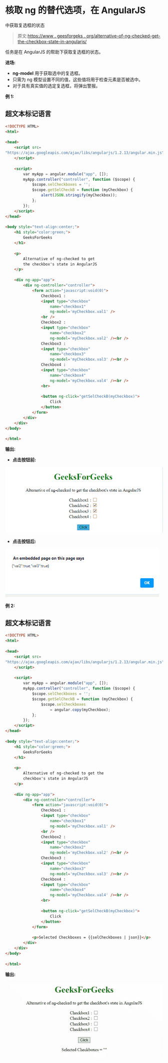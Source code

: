# 核取 ng 的替代选项，在 AngularJS

中获取复选框的状态

> 原文:[https://www . geesforgeks . org/alternative-of-ng-checked-get-the-checkbox-state-in-angularjs/](https://www.geeksforgeeks.org/alternative-of-ng-checked-to-get-the-checkboxs-state-in-angularjs/)

任务是在 AngularJS 的帮助下获取复选框的状态。

**进场:**

*   **ng-model** 用于获取选中的复选框。
*   只需为 ng 模型设置不同的值，这些值将用于检查元素是否被选中。
*   对于具有真实值的选定复选框，将弹出警报。

**例 1:**

## 超文本标记语言

```html
<!DOCTYPE HTML>
<html>

<head>
    <script src=
"https://ajax.googleapis.com/ajax/libs/angularjs/1.2.13/angular.min.js">
    </script>

    <script>
        var myApp = angular.module("app", []);
        myApp.controller("controller", function ($scope) {
            $scope.selCheckboxes = '';
            $scope.getSelCheckB = function (myCheckbox) {
                alert(JSON.stringify(myCheckbox));
            };
        });
    </script>
</head>

<body style="text-align:center;">
    <h1 style="color:green;">
        GeeksForGeeks
    </h1>

    <p>
        Alternative of ng-checked to get 
        the checkbox's state in AngularJS
    </p>

    <div ng-app="app">
        <div ng-controller="controller">
            <form action="javascript:void(0)">
                Checkbox1 :
                <input type="checkbox" 
                    name="checkbox1" 
                    ng-model='myCheckbox.val1' />
                <br />
                Checkbox2 :
                <input type="checkbox" 
                    name="checkbox2" 
                    ng-model='myCheckbox.val2' /><br />
                Checkbox3 :
                <input type="checkbox" 
                    name="checkbox3" 
                    ng-model='myCheckbox.val3' /><br />
                Checkbox4 :
                <input type="checkbox" 
                    name="checkbox4" 
                    ng-model='myCheckbox.val4' /><br />
                <br>

                <button ng-click="getSelCheckB(myCheckbox)">
                    Click
                </button>
            </form>
        </div>
    </div>
</body>

</html>
```

**输出:**

*   **点击按钮前:**

![](img/e427956a637c62341699c864c5957139.png)

*   **点击按钮后:**

![](img/707351957e85e52e5786ad11e06ab727.png)

**例 2:**

## 超文本标记语言

```html
<!DOCTYPE HTML>
<html>

<head>
    <script src=
"https://ajax.googleapis.com/ajax/libs/angularjs/1.2.13/angular.min.js">
    </script>

    <script>
        var myApp = angular.module("app", []);
        myApp.controller("controller", function ($scope) {
            $scope.selCheckboxes = '';
            $scope.getSelCheckB = function (myCheckbox) {
                $scope.selCheckboxes 
                    = angular.copy(myCheckbox);
            };
        });
    </script>
</head>

<body style="text-align:center;">
    <h1 style="color:green;">
        GeeksForGeeks
    </h1>

    <p>
        Alternative of ng-checked to get the 
        checkbox's state in AngularJS
    </p>

    <div ng-app="app">
        <div ng-controller="controller">
            <form action="javascript:void(0)">
                Checkbox1 :
                <input type="checkbox" 
                    name="checkbox1" 
                    ng-model='myCheckbox.val1' />
                <br />
                Checkbox2 :
                <input type="checkbox" 
                    name="checkbox2" 
                    ng-model='myCheckbox.val2' /><br />
                Checkbox3 :
                <input type="checkbox" 
                    name="checkbox3" 
                    ng-model='myCheckbox.val3' /><br />
                Checkbox4 :
                <input type="checkbox" 
                    name="checkbox4" 
                    ng-model='myCheckbox.val4' /><br />
                <br>

                <button ng-click="getSelCheckB(myCheckbox)">
                    Click
                </button>
            </form>

            <p>Selected Checkboxes = {{selCheckboxes | json}}</p>
        </div>
    </div>
</body>

</html>
```

**输出:**

![](img/87792ddb2a2755a4d94fcf7167d12416.png)